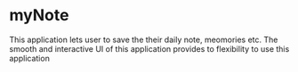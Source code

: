myNote
======

This application lets user to save the their daily note, meomories etc. 
The smooth and interactive UI of this application provides to flexibility to use this application
